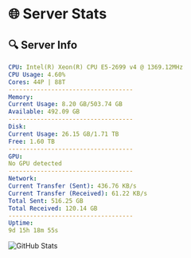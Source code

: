 # 🌐 Server Stats
## 🔍 Server Info
```yaml
CPU: Intel(R) Xeon(R) CPU E5-2699 v4 @ 1369.12MHz
CPU Usage: 4.60%
Cores: 44P | 88T
-----------------------------------
Memory:
Current Usage: 8.20 GB/503.74 GB
Available: 492.09 GB
-----------------------------------
Disk:
Current Usage: 26.15 GB/1.71 TB
Free: 1.60 TB
-----------------------------------
GPU:
No GPU detected
-----------------------------------
Network:
Current Transfer (Sent): 436.76 KB/s
Current Transfer (Received): 61.22 KB/s
Total Sent: 516.25 GB
Total Received: 120.14 GB
-----------------------------------
Uptime:
9d 15h 18m 55s
```
![GitHub Stats](https://img.shields.io/badge/Updated-2025-04-29_08:27:43-blue)